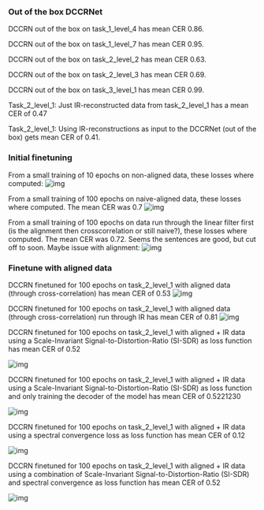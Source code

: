 ### Out of the box DCCRNet
DCCRN out of the box on task_1_level_4 has mean CER 0.86.

DCCRN out of the box on task_1_level_7 has mean CER 0.95.

DCCRN out of the box on task_2_level_2 has mean CER 0.63.

DCCRN out of the box on task_2_level_3 has mean CER 0.69.

DCCRN out of the box on task_3_level_1 has mean CER 0.99.


Task_2_level_1: Just IR-reconstructed data from task_2_level_1 has a mean CER of 0.47

Task_2_level_1: Using IR-reconstructions as input to the DCCRNet (out of the box) gets mean CER of 0.41.

### Initial finetuning
From a small training of 10 epochs on non-aligned data, these losses where computed:
![img](img/losses_per_fold_10epochs.png)

From a small training of 100 epochs on naive-aligned data, these losses where computed. The mean CER was 0.7
![img](img/losses_per_fold_100epochs_naivepad.png)

From a small training of 100 epochs on data run through the linear filter first (is the alignment then crosscorrelation or still naive?), these losses where computed. The mean CER was 0.72. Seems the sentences are good, but cut off to soon. Maybe issue with alignment:
![img](img/losses_per_fold_100epochs_linfilter_naivepad.png)

### Finetune with aligned data
DCCRN finetuned for 100 epochs on task_2_level_1 with aligned data (through cross-correlation) has mean CER of 0.53
![img](img/losses_per_fold_100epochs_aligned.png)

DCCRN finetuned for 100 epochs on task_2_level_1 with aligned data (through cross-correlation) run through IR has mean CER of 0.81
![img](img/losses_per_fold_100epochs_aligned.png)

DCCRN finetuned for 100 epochs on task_2_level_1 with aligned + IR data using a Scale-Invariant Signal-to-Distortion-Ratio (SI-SDR) as loss function has mean CER of 0.52

![img](img/losses_per_fold_aligned_ir_sdr.png)

DCCRN finetuned for 100 epochs on task_2_level_1 with aligned + IR data using a Scale-Invariant Signal-to-Distortion-Ratio (SI-SDR) as loss function and only training the decoder of the model has mean CER of 0.5221230

![img](img/losses_per_fold_aligned_ir_sdr_dec.png)

DCCRN finetuned for 100 epochs on task_2_level_1 with aligned + IR data using a spectral convergence loss as loss function has mean CER of 0.12

![img](img/losses_per_fold_aligned_ir_spec.png)

DCCRN finetuned for 100 epochs on task_2_level_1 with aligned + IR data using a combination of Scale-Invariant Signal-to-Distortion-Ratio (SI-SDR) and spectral convergence as loss function has mean CER of 0.52

![img](img/losses_per_fold_aligned_ir_comb.png)